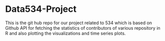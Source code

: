 # Data534-Project
This is the git hub repo for our project related to 534 which is based on Github API for fetching the statistics of contributors of various repository in R and also plotting the visualizations and time series plots.
